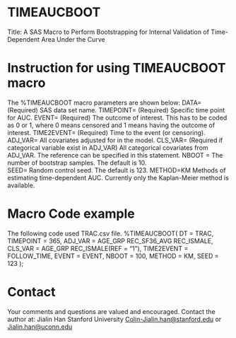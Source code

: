 # TIMEAUCBOOT
Title: A SAS Macro to Perform Bootstrapping for Internal Validation of Time-Dependent Area Under the Curve

# Instruction for using TIMEAUCBOOT macro 
The %TIMEAUCBOOT macro parameters are shown below:
DATA=	(Required) SAS data set name.
TIMEPOINT=	(Required) Specific time point for AUC. 
EVENT= 	(Required) The outcome of interest. This has to be coded as 0 or 1, where 0 means censored and 1 means having the outcome of interest. 
TIME2EVENT=	(Required) Time to the event (or censoring).
ADJ_VAR=	All covariates adjusted for in the model. 
CLS_VAR=	(Required if categorical variable exist in ADJ_VAR) All categorical covariates from ADJ_VAR. The reference can be specified in this statement. 
NBOOT =	The number of bootstrap samples. The default is 10.  
SEED=	Random control seed. The default is 123. 
METHOD=KM	Methods of estimating time-dependent AUC. Currently only the Kaplan-Meier method is available. 

# Macro Code example
The following code used TRAC.csv file.
%TIMEAUCBOOT(
	DT		=	TRAC, 	
	TIMEPOINT 	= 	365, 
	ADJ_VAR 	=  	AGE_GRP REC_SF36_AVG REC_ISMALE, 
	CLS_VAR 	= 	AGE_GRP REC_ISMALE(REF = “1”), 
	TIME2EVENT 	= 	FOLLOW_TIME, 
	EVENT 	= 	EVENT, 
	NBOOT 	= 	100, 
	METHOD 	= 	KM,
	SEED 		= 	123
);

# Contact
Your comments and questions are valued and encouraged. Contact the author at:
Jialin Han 
Stanford University
Colin-Jialin.han@stanford.edu or Jialin.han@uconn.edu

